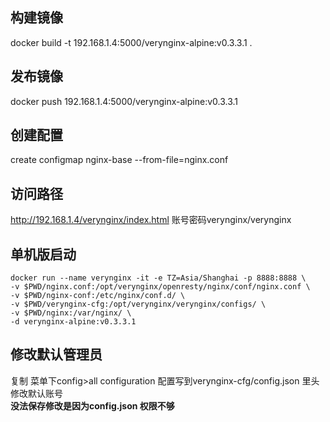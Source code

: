 ## 构建镜像
docker build -t 192.168.1.4:5000/verynginx-alpine:v0.3.3.1 .
## 发布镜像
docker push 192.168.1.4:5000/verynginx-alpine:v0.3.3.1 
## 创建配置
create configmap nginx-base --from-file=nginx.conf
## 访问路径
http://192.168.1.4/verynginx/index.html 账号密码verynginx/verynginx

## 单机版启动
```
docker run --name verynginx -it -e TZ=Asia/Shanghai -p 8888:8888 \
-v $PWD/nginx.conf:/opt/verynginx/openresty/nginx/conf/nginx.conf \
-v $PWD/nginx-conf:/etc/nginx/conf.d/ \
-v $PWD/verynginx-cfg:/opt/verynginx/verynginx/configs/ \
-v $PWD/nginx:/var/nginx/ \
-d verynginx-alpine:v0.3.3.1
```
## 修改默认管理员

复制 菜单下config>all configuration 配置写到verynginx-cfg/config.json
里头修改默认账号 \
**没法保存修改是因为config.json 权限不够**
